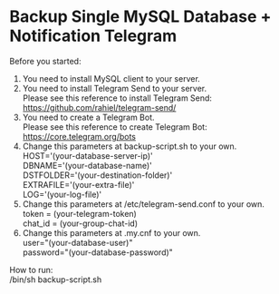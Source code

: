 # Backup Single MySQL Database + Notification Telegram

Before you started: <br />
1. You need to install MySQL client to your server. <br />
2. You need to install Telegram Send to your server. <br />
   Please see this reference to install Telegram Send: https://github.com/rahiel/telegram-send/ <br />
3. You need to create a Telegram Bot. <br />
   Please see this reference to create Telegram Bot: https://core.telegram.org/bots <br />
4. Change this parameters at backup-script.sh to your own. <br />
   HOST='(your-database-server-ip)' <br />
   DBNAME='(your-database-name)' <br />
   DSTFOLDER='(your-destination-folder)' <br />
   EXTRAFILE='(your-extra-file)' <br />
   LOG='(your-log-file)' <br />
5. Change this parameters at /etc/telegram-send.conf to your own. <br />
   token = (your-telegram-token) <br />
   chat_id = (your-group-chat-id) <br />
6. Change this parameters at .my.cnf to your own. <br />
   user="(your-database-user)" <br />
   password="(your-database-password)" <br />

How to run: <br />
/bin/sh backup-script.sh
